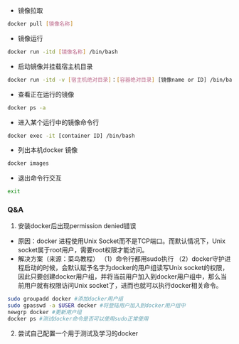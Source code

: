 - 镜像拉取
```bash
docker pull [镜像名称]
```
- 镜像运行
```bash 
docker run -itd [镜像名称] /bin/bash
```
- 启动镜像并挂载宿主机目录
```bash
docker run -itd -v [宿主机绝对目录]：[容器绝对目录] [镜像name or ID] /bin/bash
```
- 查看正在运行的镜像
```bash
docker ps -a
```
- 进入某个运行中的镜像命令行
```bash
docker exec -it [container ID] /bin/bash
```
- 列出本机docker 镜像
```bash
docker images
```
- 退出命令行交互
```bash
exit
```

### Q&A
1.  安装docker后出现permission denied错误
- 原因：docker 进程使用Unix Socket而不是TCP端口。而默认情况下，Unix socket属于root用户，需要root权限才能访问。
- 解决方案（来源：菜鸟教程）
（1）命令行都用sudo执行
（2）docker守护进程启动的时候，会默认赋予名字为docker的用户组读写Unix socket的权限，因此只要创建docker用户组，并将当前用户加入到docker用户组中，那么当前用户就有权限访问Unix socket了，进而也就可以执行docker相关命令。
```bash
sudo groupadd docker #添加docker用户组 
sudo gpasswd -a $USER docker #将登陆用户加入到docker用户组中 
newgrp docker #更新用户组 
docker ps #测试docker命令是否可以使用sudo正常使用
```
2. 尝试自己配置一个用于测试及学习的docker